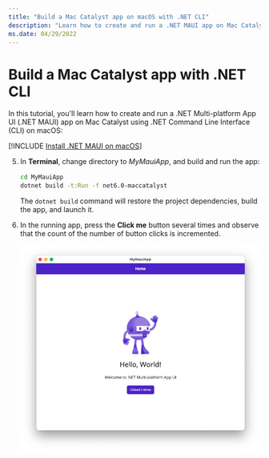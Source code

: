 ```yaml
---
title: "Build a Mac Catalyst app on macOS with .NET CLI"
description: "Learn how to create and run a .NET MAUI app on Mac Catalyst using .NET CLI on macOS."
ms.date: 04/29/2022
---
```


# Build a Mac Catalyst app with .NET CLI

In this tutorial, you'll learn how to create and run a .NET Multi-platform App UI (.NET MAUI) app on Mac Catalyst using .NET Command Line Interface (CLI) on macOS:

[!INCLUDE [Install .NET MAUI on macOS](~/includes/install-create-macos.md)]

<!-- markdownlint-disable MD029 -->
5. In **Terminal**, change directory to *MyMauiApp*, and build and run the app:

    ```zsh
    cd MyMauiApp
    dotnet build -t:Run -f net6.0-maccatalyst
    ```

    The `dotnet build` command will restore the project dependencies, build the app, and launch it.

    <!-- markdownlint-enable MD029 -->

1. In the running app, press the **Click me** button several times and observe that the count of the number of button clicks is incremented.

    ![.NET MAUI app running on Mac](media/cli/maccatalyst-running-app.png)
    
